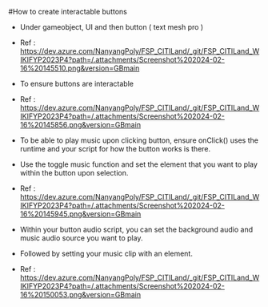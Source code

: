 #How to create interactable buttons 

- Under gameobject, UI and then button ( text mesh pro )
- Ref : https://dev.azure.com/NanyangPoly/FSP_CITILand/_git/FSP_CITILand_WIKIFYP2023P4?path=/.attachments/Screenshot%202024-02-16%20145510.png&version=GBmain

- To ensure buttons are interactable 
- Ref : https://dev.azure.com/NanyangPoly/FSP_CITILand/_git/FSP_CITILand_WIKIFYP2023P4?path=/.attachments/Screenshot%202024-02-16%20145856.png&version=GBmain

- To be able to play music upon clicking button, ensure onClick() uses the runtime and your script for how the button works is there.
- Use the toggle music function and set the element that you want to play within the button upon selection.
- Ref : https://dev.azure.com/NanyangPoly/FSP_CITILand/_git/FSP_CITILand_WIKIFYP2023P4?path=/.attachments/Screenshot%202024-02-16%20145945.png&version=GBmain


- Within your button audio script, you can set the background audio and music audio source you want to play. 
- Followed by setting your music clip with an element.
- Ref : https://dev.azure.com/NanyangPoly/FSP_CITILand/_git/FSP_CITILand_WIKIFYP2023P4?path=/.attachments/Screenshot%202024-02-16%20150053.png&version=GBmain
